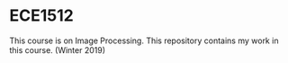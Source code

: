# ECE1512
This course is on Image Processing. This repository contains my work in this course. (Winter 2019)
